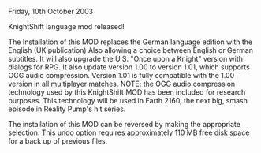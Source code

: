 Friday, 10th October 2003
 
KnightShift language mod released!

The Installation of this MOD replaces the German language edition with the English (UK publication)
Also allowing a choice between English or German subtitles. It will also upgrade the U.S. "Once upon a Knight" version with dialogs for RPG. It also update version 1.00 to version 1.01, which supports OGG audio compression. Version 1.01 is fully compatible with the 1.00 version in all multiplayer matches.
NOTE: the OGG audio compression technology used by this KnightShift MOD has been included for research purposes. This technology will be used in Earth 2160, the next big, smash episode in Reality Pump's hit series.

The installation of this MOD can be reversed by making the appropriate selection. This undo option requires approximately 110 MB free disk space for a back up of previous files.